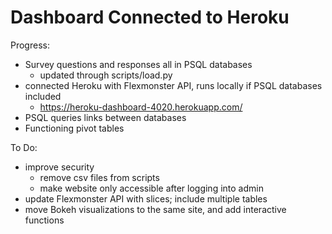 # Dashboard Connected to Heroku
Progress:
- Survey questions and responses all in PSQL databases
  - updated through scripts/load.py
- connected Heroku with Flexmonster API, runs locally if PSQL databases included
  - https://heroku-dashboard-4020.herokuapp.com/
- PSQL queries links between databases
- Functioning pivot tables

To Do:
- improve security
  - remove csv files from scripts
  - make website only accessible after logging into admin
- update Flexmonster API with slices; include multiple tables
- move Bokeh visualizations to the same site, and add interactive functions